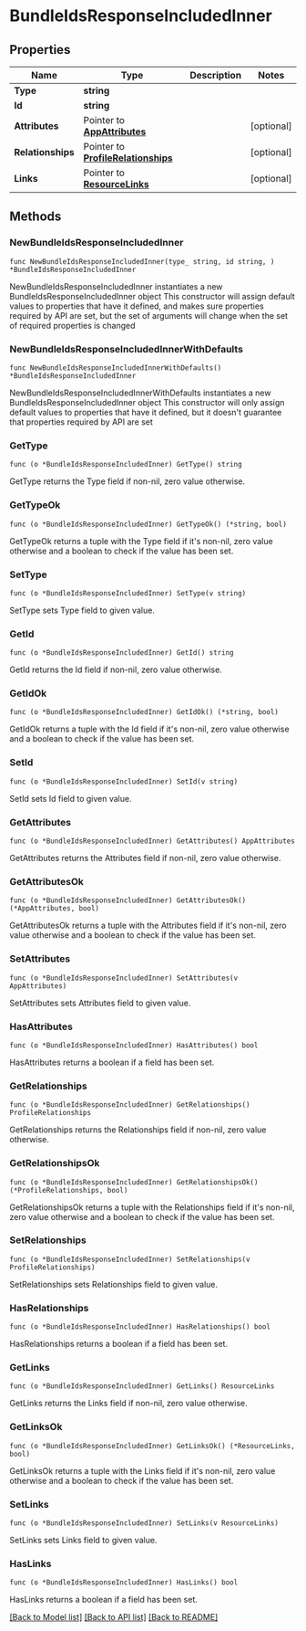 # BundleIdsResponseIncludedInner

## Properties

Name | Type | Description | Notes
------------ | ------------- | ------------- | -------------
**Type** | **string** |  | 
**Id** | **string** |  | 
**Attributes** | Pointer to [**AppAttributes**](AppAttributes.md) |  | [optional] 
**Relationships** | Pointer to [**ProfileRelationships**](ProfileRelationships.md) |  | [optional] 
**Links** | Pointer to [**ResourceLinks**](ResourceLinks.md) |  | [optional] 

## Methods

### NewBundleIdsResponseIncludedInner

`func NewBundleIdsResponseIncludedInner(type_ string, id string, ) *BundleIdsResponseIncludedInner`

NewBundleIdsResponseIncludedInner instantiates a new BundleIdsResponseIncludedInner object
This constructor will assign default values to properties that have it defined,
and makes sure properties required by API are set, but the set of arguments
will change when the set of required properties is changed

### NewBundleIdsResponseIncludedInnerWithDefaults

`func NewBundleIdsResponseIncludedInnerWithDefaults() *BundleIdsResponseIncludedInner`

NewBundleIdsResponseIncludedInnerWithDefaults instantiates a new BundleIdsResponseIncludedInner object
This constructor will only assign default values to properties that have it defined,
but it doesn't guarantee that properties required by API are set

### GetType

`func (o *BundleIdsResponseIncludedInner) GetType() string`

GetType returns the Type field if non-nil, zero value otherwise.

### GetTypeOk

`func (o *BundleIdsResponseIncludedInner) GetTypeOk() (*string, bool)`

GetTypeOk returns a tuple with the Type field if it's non-nil, zero value otherwise
and a boolean to check if the value has been set.

### SetType

`func (o *BundleIdsResponseIncludedInner) SetType(v string)`

SetType sets Type field to given value.


### GetId

`func (o *BundleIdsResponseIncludedInner) GetId() string`

GetId returns the Id field if non-nil, zero value otherwise.

### GetIdOk

`func (o *BundleIdsResponseIncludedInner) GetIdOk() (*string, bool)`

GetIdOk returns a tuple with the Id field if it's non-nil, zero value otherwise
and a boolean to check if the value has been set.

### SetId

`func (o *BundleIdsResponseIncludedInner) SetId(v string)`

SetId sets Id field to given value.


### GetAttributes

`func (o *BundleIdsResponseIncludedInner) GetAttributes() AppAttributes`

GetAttributes returns the Attributes field if non-nil, zero value otherwise.

### GetAttributesOk

`func (o *BundleIdsResponseIncludedInner) GetAttributesOk() (*AppAttributes, bool)`

GetAttributesOk returns a tuple with the Attributes field if it's non-nil, zero value otherwise
and a boolean to check if the value has been set.

### SetAttributes

`func (o *BundleIdsResponseIncludedInner) SetAttributes(v AppAttributes)`

SetAttributes sets Attributes field to given value.

### HasAttributes

`func (o *BundleIdsResponseIncludedInner) HasAttributes() bool`

HasAttributes returns a boolean if a field has been set.

### GetRelationships

`func (o *BundleIdsResponseIncludedInner) GetRelationships() ProfileRelationships`

GetRelationships returns the Relationships field if non-nil, zero value otherwise.

### GetRelationshipsOk

`func (o *BundleIdsResponseIncludedInner) GetRelationshipsOk() (*ProfileRelationships, bool)`

GetRelationshipsOk returns a tuple with the Relationships field if it's non-nil, zero value otherwise
and a boolean to check if the value has been set.

### SetRelationships

`func (o *BundleIdsResponseIncludedInner) SetRelationships(v ProfileRelationships)`

SetRelationships sets Relationships field to given value.

### HasRelationships

`func (o *BundleIdsResponseIncludedInner) HasRelationships() bool`

HasRelationships returns a boolean if a field has been set.

### GetLinks

`func (o *BundleIdsResponseIncludedInner) GetLinks() ResourceLinks`

GetLinks returns the Links field if non-nil, zero value otherwise.

### GetLinksOk

`func (o *BundleIdsResponseIncludedInner) GetLinksOk() (*ResourceLinks, bool)`

GetLinksOk returns a tuple with the Links field if it's non-nil, zero value otherwise
and a boolean to check if the value has been set.

### SetLinks

`func (o *BundleIdsResponseIncludedInner) SetLinks(v ResourceLinks)`

SetLinks sets Links field to given value.

### HasLinks

`func (o *BundleIdsResponseIncludedInner) HasLinks() bool`

HasLinks returns a boolean if a field has been set.


[[Back to Model list]](../README.md#documentation-for-models) [[Back to API list]](../README.md#documentation-for-api-endpoints) [[Back to README]](../README.md)


